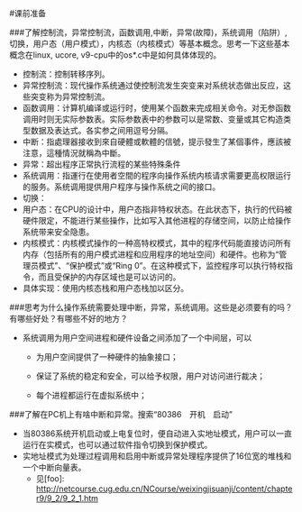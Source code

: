 #课前准备

###了解控制流，异常控制流，函数调用,中断，异常(故障)，系统调用（陷阱）,切换，用户态（用户模式），内核态（内核模式）等基本概念。思考一下这些基本概念在linux, ucore, v9-cpu中的os*.c中是如何具体体现的。
- 控制流：控制转移序列。
- 异常控制流：现代操作系统通过使控制流发生突变来对系统状态做出反应，这些突变称为异常控制流。
- 函数调用：计算机编译或运行时，使用某个函数来完成相关命令。对无参函数调用时则无实际参数表。实际参数表中的参数可以是常数、变量或其它构造类型数据及表达式。各实参之间用逗号分隔。
- 中断：指處理器接收到來自硬體或軟體的信號，提示發生了某個事件，應該被注意，這種情況就稱為中斷。
- 异常：超出程序正常执行流程的某些特殊条件
- 系统调用：指運行在使用者空間的程序向操作系统内核请求需要更高权限运行的服务。系统调用提供用户程序与操作系统之间的接口。
- 切换：
- 用户态：在CPU的设计中，用户态指非特权状态。在此状态下，执行的代码被硬件限定，不能进行某些操作，比如写入其他进程的存储空间，以防止给操作系统带来安全隐患。
- 内核模式：内核模式操作的一种高特权模式，其中的程序代码能直接访问所有内存（包括所有的用户模式进程和应用程序的地址空间）和硬件。也称为“管理员模式”、“保护模式”或“Ring 0”。在这种模式下，监控程序可以执行特权指令，而且受保护的内存区域也是可以访问的。
- 具体实现：使用内核态栈和用户态栈加以区分。

###思考为什么操作系统需要处理中断，异常，系统调用。这些是必须要有的吗？有哪些好处？有哪些不好的地方？
- 系统调用为用户空间进程和硬件设备之间添加了一个中间层，可以
    - 为用户空间提供了一种硬件的抽象接口；

    - 保证了系统的稳定和安全，可以给予权限，用户对访问进行裁决；

    - 每个进程都运行在虚拟系统中； 

###了解在PC机上有啥中断和异常。搜索“80386　开机　启动”
- 当80386系统开机启动或上电复位时，便自动进入实地址模式，用户可以一直运行在实模式，也可以通过软件指令切换到保护模式。
- 实地址模式为处理过程调用和启用中断或异常处理程序提供了16位宽的堆栈和一个中断向量表。
    - 见[foo]: http://netcourse.cug.edu.cn/NCourse/weixingjisuanji/content/chapter9/9_2/9_2_1.htm
